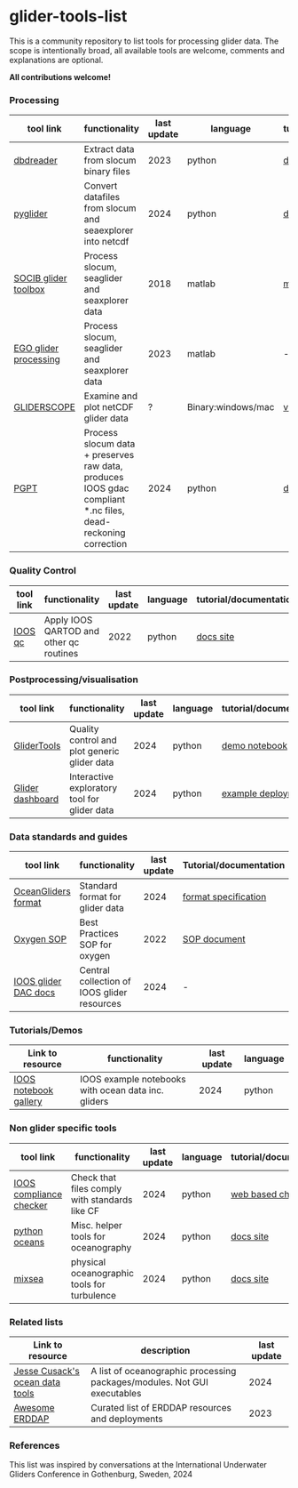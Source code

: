 # glider-tools-list

This is a community repository to list tools for processing glider data. The scope is intentionally broad, all available tools are welcome, comments and explanations are optional.

**All contributions welcome!**

### Processing 

tool link |functionality | last update | language | tutorial/documentation
--- | --- | --- | --- | ---
[dbdreader](https://github.com/smerckel/dbdreader) |Extract data from slocum binary files | 2023 | python | [docs site](https://dbdreader.readthedocs.io/en/latest/)
[pyglider](https://github.com/c-proof/pyglider) |Convert datafiles from slocum and seaexplorer into netcdf | 2024 | python | [docs site](https://github.com/socib/glider_toolbox/blob/master/documentation/Manual_v1.3.1.pdf](https://pyglider.readthedocs.io/en/latest/))
[SOCIB glider toolbox](https://github.com/socib/glider_toolbox) |Process slocum, seaglider and seaxplorer data | 2018 | matlab | [manual](https://github.com/socib/glider_toolbox/blob/master/documentation/Manual_v1.3.1.pdf)
[EGO glider processing](https://www.seanoe.org/data/00343/45402/) |Process slocum, seaglider and seaxplorer data | 2023 | matlab | -
[GLIDERSCOPE](https://imos.org.au/gliderscope) |Examine and plot netCDF glider data | ? | Binary:windows/mac | [video tutorial](https://www.youtube.com/watch?v=BiAvs-geunc&list=PLW7NnkFyzEHMQhMy7SSvenKjg7QvaCFYz)
[PGPT](https://github.com/OceanGNS/PGPT) |Process slocum data + preserves raw data, produces IOOS gdac compliant *.nc files, dead-reckoning correction | 2024 | python | [docs site](https://github.com/OceanGNS/PGPT/blob/main/README.md)


### Quality Control

tool link |functionality | last update | language | tutorial/documentation
--- | --- | --- | --- | ---
[IOOS qc](https://github.com/ioos/ioos_qc) |Apply IOOS QARTOD and other qc routines| 2022 | python | [docs site](https://ioos.github.io/ioos_qc/)

### Postprocessing/visualisation

tool link |functionality | last update | language | tutorial/documentation
--- | --- | --- | --- | ---
[GliderTools](https://github.com/GliderToolsCommunity/GliderTools) | Quality control and plot generic glider data | 2024 |python | [demo notebook](https://github.com/GliderToolsCommunity/GliderTools/blob/master/notebooks/Demo_GT.ipynb)
[Glider dashboard](https://github.com/voto-ocean-knowledge/glider_dashboard) | Interactive exploratory tool for glider data | 2024 | python | [example deployment](https://observations.voiceoftheocean.org/dashboard)

### Data standards and guides

tool link |functionality | last update | Tutorial/documentation
--- | --- | --- | ---
[OceanGliders format](https://github.com/OceanGlidersCommunity/OG-format-user-manual) | Standard format for glider data | 2024 | [format specification](https://oceangliderscommunity.github.io/OG-format-user-manual/OG_Format.html)
[Oxygen SOP](https://github.com/OceanGlidersCommunity/Oxygen_SOP) | Best Practices SOP for oxygen | 2022 | [SOP document](https://oceangliderscommunity.github.io/Oxygen_SOP/README.html)
[IOOS glider DAC docs](https://ioos.github.io/glider-dac/) | Central collection of IOOS glider resources | 2024 | -


### Tutorials/Demos

Link to resource |functionality | last update | language
--- | --- | --- | ---
[IOOS notebook gallery](https://ioos.github.io/ioos_code_lab/content/code_gallery/gallery.html) |IOOS example notebooks with ocean data inc. gliders| 2024 | python 

### Non glider specific tools

tool link |functionality | last update | language | tutorial/documentation
--- | --- | --- | --- | ---
[IOOS compliance checker](https://github.com/ioos/compliance-checker) |Check that files comply with standards like CF| 2024 | python | [web based checker](https://compliance.ioos.us/index.html)
[python oceans](https://github.com/pyoceans/python-oceans) |Misc. helper tools for oceanography| 2024 | python | [docs site](https://pyoceans.github.io/python-oceans/)
[mixsea](https://github.com/modscripps/mixsea) | physical oceanographic tools for turbulence | 2024 | python |[docs site](https://mixsea.readthedocs.io/en/v0.1.2/)


### Related lists

Link to resource | description | last update 
--- | --- | ---
[Jesse Cusack's ocean data tools](https://github.com/jessecusack/ocean_data_tools) |A list of oceanographic processing packages/modules. Not GUI executables| 2024 
[Awesome ERDDAP](https://github.com/IrishMarineInstitute/awesome-erddap/) | Curated list of ERDDAP resources and deployments | 2023


### References

This list was inspired by conversations at the International Underwater Gliders Conference in Gothenburg, Sweden, 2024
